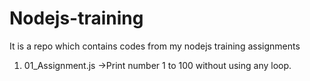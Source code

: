 # Nodejs-training
It is a repo which contains codes from my nodejs training assignments 
1. 01_Assignment.js ->Print number 1 to 100 without using any loop. 
